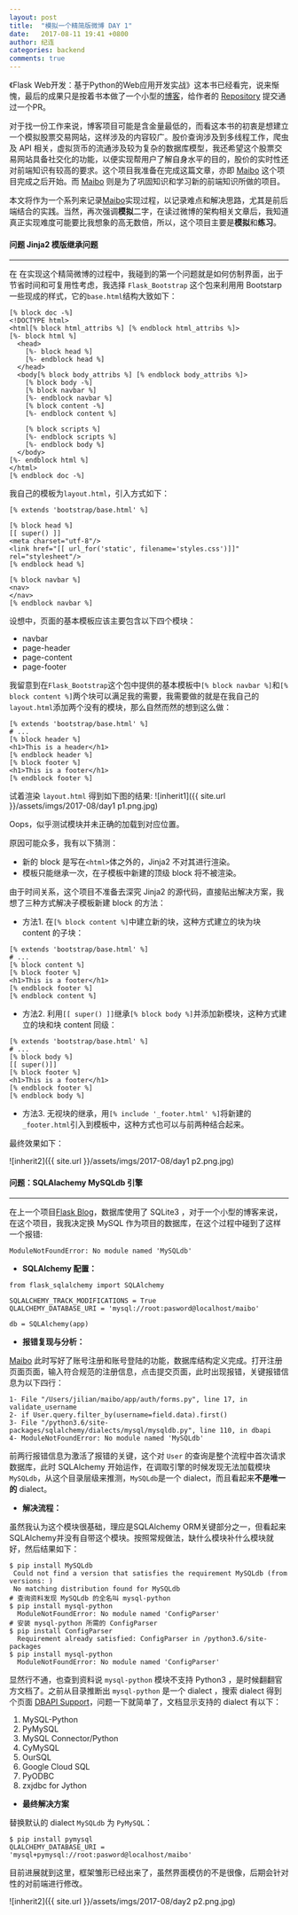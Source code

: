 ```yaml
---
layout: post
title:  "模拟一个精简版微博 DAY 1"
date:   2017-08-11 19:41 +0800
author: 纪连
categories: backend
comments: true
---
```

<style>
img {
    width: 70%;
    padding-left: 15%;
}
</style>
《Flask Web开发：基于Python的Web应用开发实战》这本书已经看完，说来惭愧，最后的成果只是按着书本做了一个小型的[博客]，给作者的 [Repository][pr for miguelgrinberg] 提交通过一个PR。

对于找一份工作来说，博客项目可能是含金量最低的，而看这本书的初衷是想建立一个模拟股票交易网站，这样涉及的内容较广。股价查询涉及到多线程工作，爬虫及 API 相关，虚拟货币的流通涉及较为复杂的数据库模型，我还希望这个股票交易网站具备社交化的功能，以便实现帮用户了解自身水平的目的，股价的实时性还对前端知识有较高的要求。这个项目我准备在完成这篇文章，亦即 [Maibo] 这个项目完成之后开始。而 [Maibo] 则是为了巩固知识和学习新的前端知识所做的项目。

本文将作为一个系列来记录[Maibo]实现过程，以记录难点和解决思路，尤其是前后端结合的实践。当然，再次强调**模拟**二字，在读过微博的架构相关文章后，我知道真正实现难度可能要比我想象的高无数倍，所以，这个项目主要是**模拟**和**练习**。

#### 问题 Jinja2 模版继承问题

---

在
在实现这个精简微博的过程中，我碰到的第一个问题就是如何仿制界面，出于节省时间和可复用性考虑，我选择 `Flask_Bootstrap` 这个包来利用用 Bootstarp 一些现成的样式，它的`base.html`结构大致如下：

```
[% block doc -%]
<!DOCTYPE html>
<html[% block html_attribs %] [% endblock html_attribs %]>
[%- block html %]
  <head>
    [%- block head %]
    [%- endblock head %]
  </head>
  <body[% block body_attribs %] [% endblock body_attribs %]>
    [% block body -%]
    [% block navbar %]
    [%- endblock navbar %]
    [% block content -%]
    [%- endblock content %]

    [% block scripts %]
    [%- endblock scripts %]
    [%- endblock body %]
  </body>
[%- endblock html %]
</html>
[% endblock doc -%]
```

我自己的模板为`layout.html`，引入方式如下：

```
[% extends 'bootstrap/base.html' %]

[% block head %]
[[ super() ]]
<meta charset="utf-8"/>
<link href="[[ url_for('static', filename='styles.css')]]" rel="stylesheet"/>
[% endblock head %]

[% block navbar %]
<nav>
</nav>
[% endblock navbar %]
```
设想中，页面的基本模板应该主要包含以下四个模块：

* navbar
* page-header
* page-content
* page-footer

我留意到在`Flask_Bootstrap`这个包中提供的基本模板中`[% block navbar %]`和`[% block content %]`两个块可以满足我的需要，我需要做的就是在我自己的`layout.html`添加两个没有的模块，那么自然而然的想到这么做：

```
[% extends 'bootstrap/base.html' %]
# ...
[% block header %]
<h1>This is a header</h1>
[% endblock header %]
[% block footer %]
<h1>This is a footer</h1>
[% endblock footer %]
```
试着渲染 `layout.html` 得到如下图的结果:
![inherit1]({{ site.url }}/assets/imgs/2017-08/day1 p1.png.jpg)

Oops，似乎测试模块并未正确的加载到对应位置。

原因可能众多，我有以下猜测：

* 新的 block 是写在`<html>`体之外的，Jinja2 不对其进行渲染。
* 模板只能继承一次，在子模板中新建的顶级 block 将不被渲染。

由于时间关系，这个项目不准备去深究 Jinja2 的源代码，直接贴出解决方案，我想了三种方式解决子模板新建 block 的方法：

* 方法1. 在`[% block content %]`中建立新的块，这种方式建立的块为块 content 的子块：

```
[% extends 'bootstrap/base.html' %]
# ...
[% block content %]
[% block footer %]
<h1>This is a footer</h1>
[% endblock footer %]
[% endblock content %]
```
* 方法2. 利用`[[ super() ]]`继承`[% block body %]`并添加新模块，这种方式建立的块和块 content 同级：
 
```
[% extends 'bootstrap/base.html' %]
# ...
[% block body %]
[[ super()]]
[% block footer %]
<h1>This is a footer</h1>
[% endblock footer %]
[% endblock body %]
```
* 方法3. 无视块的继承，用`[% include '_footer.html' %]`将新建的`_footer.html`引入到模板中，这种方式也可以与前两种结合起来。

最终效果如下：

![inherit2]({{ site.url }}/assets/imgs/2017-08/day1 p2.png.jpg)
#### 问题：SQLAlachemy MySQLdb 引擎

---

在上一个项目[Flask Blog]，数据库使用了 SQLite3 ，对于一个小型的博客来说，在这个项目，我我决定换 MySQL 作为项目的数据库，在这个过程中碰到了这样一个报错:

```
ModuleNotFoundError: No module named 'MySQLdb'
``` 
* **SQLAlchemy 配置：**

```
from flask_sqlalchemy import SQLAlchemy

SQLALCHEMY_TRACK_MODIFICATIONS = True
QLALCHEMY_DATABASE_URI = 'mysql://root:pasword@localhost/maibo'

db = SQLAlchemy(app)
```

* **报错复现与分析：**

[Maibo] 此时写好了账号注册和账号登陆的功能，数据库结构定义完成。打开注册页面页面，输入符合规范的注册信息，点击提交页面，此时出现报错，关键报错信息为以下四行：

```
1- File "/Users/jilian/maibo/app/auth/forms.py", line 17, in validate_username
2- if User.query.filter_by(username=field.data).first()
3- File "/python3.6/site-packages/sqlalchemy/dialects/mysql/mysqldb.py", line 110, in dbapi
4- ModuleNotFoundError: No module named 'MySQLdb'
``` 
前两行报错信息为激活了报错的关键，这个对 `User` 的查询是整个流程中首次请求数据库，此时 SQLAlchemy 开始运作，在调取引擎的时候发现无法加载模块 `MySQLdb`，从这个目录层级来推测，`MySQLdb`是一个 dialect，而且看起来**不是唯一的** dialect。

* **解决流程：**

虽然我认为这个模块很基础，理应是SQLAlchemy ORM关键部分之一，但看起来SQLAlchemy并没有自带这个模块。按照常规做法，缺什么模块补什么模块就好，然后结果如下：

```
$ pip install MySQLdb
 Could not find a version that satisfies the requirement MySQLdb (from versions: )
 No matching distribution found for MySQLdb
# 查询资料发现 MySQLdb 的全名叫 mysql-python
$ pip install mysql-python
  ModuleNotFoundError: No module named 'ConfigParser'
# 安装 mysql-python 所需的 ConfigParser
$ pip install ConfigParser
  Requirement already satisfied: ConfigParser in /python3.6/site-packages
$ pip install mysql-python
  ModuleNotFoundError: No module named 'ConfigParser'
```
显然行不通，也查到资料说 `mysql-python` 模块不支持 Python3 ，是时候翻翻官方文档了。之前从目录推断出 `mysql-python` 是一个 dialect ，搜索 dialect 得到个页面 [DBAPI Support]，问题一下就简单了，文档显示支持的 dialect 有以下：

1. MySQL-Python
2. PyMySQL
3. MySQL Connector/Python
4. CyMySQL
5. OurSQL
6. Google Cloud SQL
7. PyODBC
8. zxjdbc for Jython

* **最终解决方案**

替换默认的 dialect `MySQLdb` 为 `PyMySQL`：

```
$ pip install pymysql
QLALCHEMY_DATABASE_URI = 'mysql+pymysql://root:pasword@localhost/maibo'
```

目前进展就到这里，框架雏形已经出来了，虽然界面模仿的不是很像，后期会针对性的对前端进行修改。

![inherit2]({{ site.url }}/assets/imgs/2017-08/day2 p2.png.jpg)



[pr for miguelgrinberg]: https://github.com/miguelgrinberg/flasky/pull/288
[Stack Overflow]: https://stackoverflow.com
[Segment Fault]: https://segmentfault.com
[Angular]: https://angularjs.org
[Flask Blog]: https://github.com/rthel/finance
[Maibo]: https://github.com/rthel/Maibo
[DBAPI Support]: http://docs.sqlalchemy.org/en/latest/dialects/mysql.html
[pr for miguelgrinberg]: https://github.com/miguelgrinberg/flasky/pull/288
[博客]: https://github.com/rthel/finance